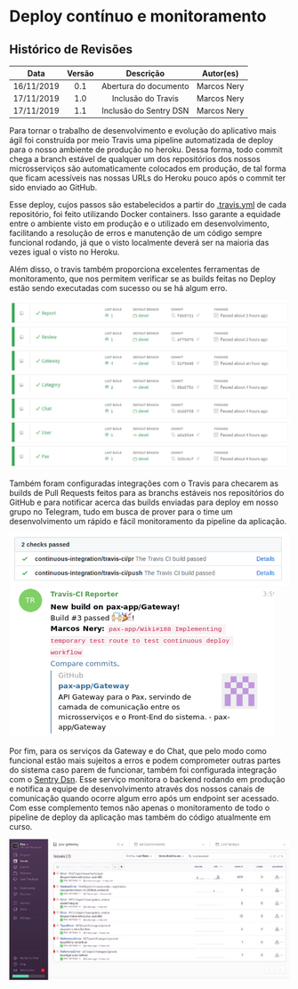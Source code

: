 # Deploy contínuo e monitoramento 


## Histórico de Revisões

|    Data    | Versão |             Descrição             |  Autor(es)  |
| :--------: | :----: | :-------------------------------: | :---------: |
| 16/11/2019 |  0.1   | Abertura do documento | Marcos Nery |
| 17/11/2019 |  1.0   |     Inclusão do Travis      | Marcos Nery |
| 17/11/2019 |  1.1   |     Inclusão do Sentry DSN      | Marcos Nery |


Para tornar o trabalho de desenvolvimento e evolução do aplicativo mais ágil foi construída por meio Travis uma pipeline automatizada de deploy para o nosso ambiente de produção no heroku. Dessa forma, todo commit chega a branch estável de qualquer um dos repositórios dos nossos microsserviços são automaticamente colocados em produção, de tal forma que ficam acessíveis nas nossas URLs do Heroku pouco após o commit ter sido enviado ao GitHub.  

Esse deploy, cujos passos são estabelecidos a partir do [.travis.yml](https://github.com/pax-app/User/blob/devel/.travis.yml) de cada repositório, foi feito utilizando Docker containers. Isso garante a equidade entre o ambiente visto em produção e o utilizado em desenvolvimento, facilitando a resolução de erros e manutenção de um código sempre funcional rodando, já que o visto localmente deverá ser na maioria das vezes igual o visto no Heroku.

Além disso, o travis também proporciona excelentes ferramentas de monitoramento, que nos permitem verificar se as builds feitas no Deploy estão sendo executadas com sucesso ou se há algum erro.

![travis](../../assets/travis.jpeg)


Também foram configuradas integrações com o Travis para checarem as builds de Pull Requests feitos para as branchs estáveis nos repositórios do GitHub e para notificar acerca das builds enviadas para deploy em nosso grupo no Telegram, tudo em busca de prover para o time um desenvolvimento um rápido e fácil monitoramento da pipeline da aplicação.

![travisPR](../../assets/travisPR.png)
![travisTelegram](../../assets/travisTelegram.png)


Por fim, para os serviços da Gateway e do Chat, que pelo modo como funcional estão mais sujeitos a erros e podem comprometer outras partes do sistema caso parem de funcionar, também foi configurada integração com o [Sentry Dsn](https://blog.sentry.io/2018/03/06/the-sentry-workflow). Esse serviço monitora o backend rodando em produção e notifica a equipe de desenvolvimento através dos nossos canais de comunicação quando ocorre algum erro após um endpoint ser acessado. Com esse complemento temos não apenas o monitoramento de todo o pipeline de deploy da aplicação mas também do código atualmente em curso.

![sentry](../../assets/sentry2.jpeg)
